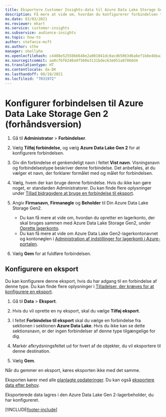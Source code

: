 ```yaml
---
title: Eksportere Customer Insights-data til Azure Data Lake Storage Gen2
description: Få mere at vide om, hvordan du konfigurerer forbindelsen til Azure Data Lake Storage Gen2.
ms.date: 03/03/2021
ms.reviewer: mhart
ms.service: customer-insights
ms.subservice: audience-insights
ms.topic: how-to
author: stefanie-msft
ms.author: sthe
manager: shellyha
ms.openlocfilehash: c4408e52550b6648e2a001041dc0acdb5063d6a6ef1b8e4bba3321bf25fefcfc
ms.sourcegitcommit: aa0cfbf6240a9f560e3131bdec63e051a8786dd4
ms.translationtype: HT
ms.contentlocale: da-DK
ms.lasthandoff: 08/10/2021
ms.locfileid: "7031972"
---
```

# <a name="set-up-the-connection-to-azure-data-lake-storage-gen2-preview"></a>Konfigurer forbindelsen til Azure Data Lake Storage Gen 2 (forhåndsversion)

1. Gå til **Administrator** > **Forbindelser**.

1. Vælg **Tilføj forbindelse**, og vælg **Azure Data Lake Gen 2** for at konfigurere forbindelsen.

1. Giv din forbindelse et genkendeligt navn i feltet **Vist navn**. Visningsnavn og forbindelsestype beskriver denne forbindelse. Det anbefales, at du vælger et navn, der forklarer formålet med og målet for forbindelsen.

1. Vælg, hvem der kan bruge denne forbindelse. Hvis du ikke kan gøre noget, er standarden Administratorer. Du kan finde flere oplysninger under [Tillad bidragydere at bruge en forbindelse til eksport](connections.md#allow-contributors-to-use-a-connection-for-exports).

1. Angiv **Firmanavn**, **Firmanøgle** og **Beholder** til Din Azure Data Lake Storage Gen2.
    - Du kan få mere at vide om, hvordan du opretter en lagerkonto, der skal bruges sammen med Azure Data Lake Storage Gen2, under [Oprette lagerkonto](/azure/storage/blobs/create-data-lake-storage-account). 
    - Du kan få mere at vide om Azure Data Lake Gen2-lagerkontonavnet og kontonøglen i [Administration af indstillinger for lagerkonti i Azure-portalen](/azure/storage/common/storage-account-manage).

1. Vælg **Gem** for at fuldføre forbindelsen. 

## <a name="configure-an-export"></a>Konfigurere en eksport

Du kan konfigurere denne eksport, hvis du har adgang til en forbindelse af denne type. Du kan finde flere oplysninger i [Tilladelser, der kræves for at konfigurere en eksport](export-destinations.md#set-up-a-new-export).

1. Gå til **Data** > **Eksport**.

1. Hvis du vil oprette en ny eksport, skal du vælge **Tilføj eksport**.

1. I feltet **Forbindelse til eksport** skal du vælge en forbindelse fra sektionen i sektionen **Azure Data Lake**. Hvis du ikke kan se dette sektionsnavn, er der ingen forbindelser af denne type tilgængelige for dig.

1. Markér afkrydsningsfeltet ud for hvert af de objekter, du vil eksportere til denne destination.

1. Vælg **Gem**.

Når du gemmer en eksport, køres eksporten ikke med det samme.

Eksporten kører med alle [planlagte opdateringer](system.md#schedule-tab). Du kan også [eksportere data efter behov](export-destinations.md#run-exports-on-demand). 

Eksporterede data lagres i den Azure Data Lake Gen 2-lagerbeholder, du har konfigureret. 

[!INCLUDE[footer-include](../includes/footer-banner.md)]
